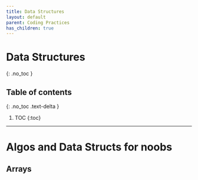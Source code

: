 ```yaml
---
title: Data Structures
layout: default
parent: Coding Practices
has_children: true
---
```

# Data Structures
{: .no_toc }

## Table of contents
{: .no_toc .text-delta }

1. TOC
{:toc}

---

# Algos and Data Structs for noobs

## Arrays